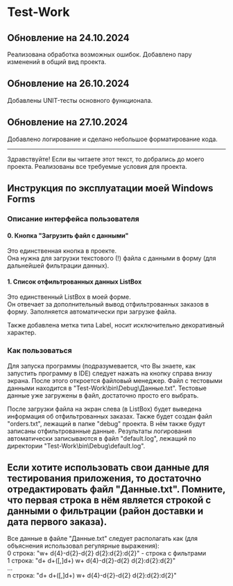 # Test-Work
## Обновление на 24.10.2024
Реализована обработка возможных ошибок. Добавлено пару изменений в общий вид проекта.

## Обновление на 26.10.2024
Добавлены UNIT-тесты основного функционала.

## Обновление на 27.10.2024
Добавлено логирование и сделано небольшое форматирование кода.

---

Здравствуйте! Если вы читаете этот текст, то добрались до моего проекта.
Реализованы все требуемые условия для проекта.

## Инструкция по эксплуатации моей Windows Forms

### Описание интерфейса пользователя

#### 0. Кнопка "Загрузить файл с данными"
Это единственная кнопка в проекте.  
Она нужна для загрузки текстового (!) файла с данными в форму (для дальнейшей фильтрации данных).  

#### 1. Список отфильтрованных данных ListBox
Это единственный ListBox в моей форме.  
Он отвечает за дополнительный вывод отфильтрованных заказов в форму. Заполняется автоматически при загрузке файла.

Также добавлена метка типа Label, носит исключительно декоративный характер.
### Как пользоваться

Для запуска программы (подразумевается, что Вы знаете, как запустить программу в IDE) следует нажать на кнопку
справа внизу экрана. После этого откроется файловый менеджер. Файл с тестовыми данными находится в "Test-Work\bin\Debug\Данные.txt". Тестовые данные уже загружены в файл, достаточно просто его выбрать.

После загрузки файла на экран слева (в ListBox) будет выведена информация об отфильтрованных заказах. Также будет создан файл "orders.txt", лежащий
в папке "debug" проекта. В нём также будут записаны отфильтрованные данные.
Результаты логирования автоматически записываются в файл "default.log", лежащий по директории "Test-Work\bin\Debug\default.log".

## Если хотите использовать свои данные для тестирования приложения, то достаточно отредактировать файл "Данные.txt". Помните, что первая строка в нём является строкой с данными о фильтрации (район доставки и дата первого заказа).
Все данные в файле "Данные.txt" следует располагать как (для объяснения использовал регулярные выражения):<br>
0 строка: "w+ d{4}-d{2}-d{2} d{2}:d{2}:d{2}" - строка с фильтрами<br>
1 строка: "d+ d+([,]d+) w+ d{4}-d{2}-d{2} d{2}:d{2}:d{2}"<br>
...<br>
n строка: "d+ d+([,]d+) w+ d{4}-d{2}-d{2} d{2}:d{2}:d{2}"

